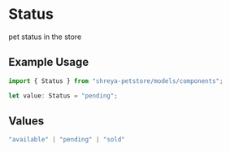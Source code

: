 # Status

pet status in the store

## Example Usage

```typescript
import { Status } from "shreya-petstore/models/components";

let value: Status = "pending";
```

## Values

```typescript
"available" | "pending" | "sold"
```